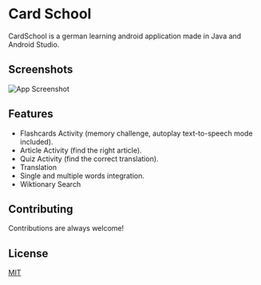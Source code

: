 # Card School

CardSchool is a german learning android application made in Java and Android Studio.


## Screenshots

![App Screenshot](https://media.giphy.com/media/Jku35NpIrk1rQ5rHoi/giphy.gif)

  
## Features

- Flashcards Activity (memory challenge, autoplay text-to-speech mode included).
- Article Activity (find the right article).
- Quiz Activity (find the correct translation).
- Translation
- Single and multiple words integration.
- Wiktionary Search


  
## Contributing

Contributions are always welcome!

  
## License

[MIT](https://choosealicense.com/licenses/mit/)
